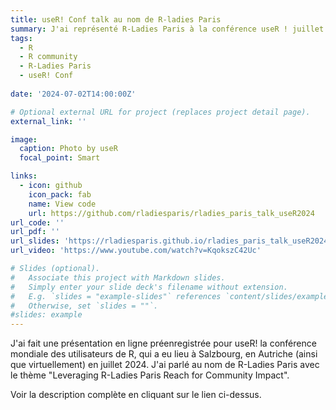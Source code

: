 ```yaml
---
title: useR! Conf talk au nom de R-ladies Paris
summary: J'ai représenté R-Ladies Paris à la conférence useR ! juillet 2024 à Salzbourg, en Autriche.
tags:
  - R
  - R community
  - R-Ladies Paris
  - useR! Conf
  
date: '2024-07-02T14:00:00Z'

# Optional external URL for project (replaces project detail page).
external_link: ''

image:
  caption: Photo by useR
  focal_point: Smart

links:
  - icon: github
    icon_pack: fab
    name: View code
    url: https://github.com/rladiesparis/rladies_paris_talk_useR2024
url_code: ''
url_pdf: ''
url_slides: 'https://rladiesparis.github.io/rladies_paris_talk_useR2024/rladies_paris_talk_useR2024.html#/title-slide'
url_video: 'https://www.youtube.com/watch?v=KqokszC42Uc'

# Slides (optional).
#   Associate this project with Markdown slides.
#   Simply enter your slide deck's filename without extension.
#   E.g. `slides = "example-slides"` references `content/slides/example-slides.md`.
#   Otherwise, set `slides = ""`.
#slides: example
---
```


J'ai fait une présentation en ligne préenregistrée pour useR! la conférence mondiale des utilisateurs de R, qui a eu lieu à Salzbourg, en Autriche (ainsi que virtuellement) en juillet 2024. J'ai parlé au nom de R-Ladies Paris avec le thème "Leveraging R-Ladies Paris Reach for Community Impact".

Voir la description complète en cliquant sur le lien ci-dessus.

